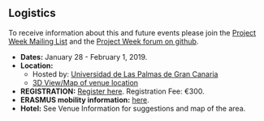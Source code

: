 ## Logistics

To receive information about this and future events please join the [Project Week Mailing List](https://public.kitware.com/mailman/listinfo/na-mic-project-week) and the [Project Week forum on github](https://github.com/orgs/NA-MIC/teams/pw30/discussions).

- **Dates:** January 28 - February 1, 2019.
- **Location:**
  - Hosted by: [Universidad de Las Palmas de Gran Canaria](https://www.google.com/maps/place/University+of+Las+Palmas+de+Gran+Canaria/@28.0990225,-16.5409312,8z/data=!4m5!3m4!1s0xc409514173e77eb:0xbda0edfa5e221aaa!8m2!3d28.0990178!4d-15.4203257)
  - [3D View/Map of venue location](https://bit.ly/2Hkm6Mi)
- **REGISTRATION:** [Register here](https://www.fulp.es/na-mic-event-2019). Registration Fee: €300.
- **ERASMUS mobility information:** [here](ErasmusInformation.md).
- **Hotel:** See Venue Information for suggestions and map of the area.
